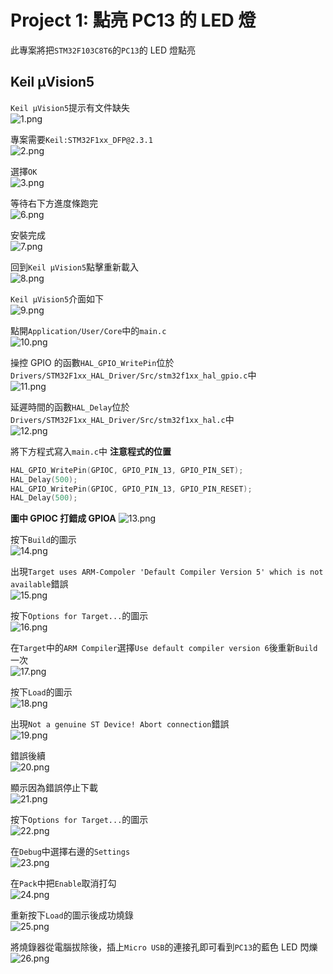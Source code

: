 # Project 1: 點亮 PC13 的 LED 燈    
此專案將把`STM32F103C8T6`的`PC13`的 LED 燈點亮  
  
## Keil µVision5  
`Keil µVision5`提示有文件缺失  
![1.png](pictures/1.png "1.png")
  
專案需要`Keil:STM32F1xx_DFP@2.3.1`  
![2.png](pictures/2.png "2.png")
  
選擇`OK`  
![3.png](pictures/3.png "3.png")
  
等待右下方進度條跑完  
![6.png](pictures/6.png "6.png")
  
安裝完成  
![7.png](pictures/7.png "7.png")
  
回到`Keil µVision5`點擊重新載入  
![8.png](pictures/8.png "8.png")
  
`Keil µVision5`介面如下  
![9.png](pictures/9.png "9.png")
  
點開`Application/User/Core`中的`main.c`  
![10.png](pictures/10.png "10.png")
  
操控 GPIO 的函數`HAL_GPIO_WritePin`位於`Drivers/STM32F1xx_HAL_Driver/Src/stm32f1xx_hal_gpio.c`中  
![11.png](pictures/11.png "11.png")
  
延遲時間的函數`HAL_Delay`位於`Drivers/STM32F1xx_HAL_Driver/Src/stm32f1xx_hal.c`中  
![12.png](pictures/12.png "12.png")
  
將下方程式寫入`main.c`中 **注意程式的位置**  
```c
HAL_GPIO_WritePin(GPIOC, GPIO_PIN_13, GPIO_PIN_SET);
HAL_Delay(500);
HAL_GPIO_WritePin(GPIOC, GPIO_PIN_13, GPIO_PIN_RESET);
HAL_Delay(500);
```
**圖中 GPIOC 打錯成 GPIOA**
![13.png](pictures/13.png "13.png")
  
按下`Build`的圖示  
![14.png](pictures/14.png "14.png")
  
出現`Target uses ARM-Compoler 'Default Compiler Version 5' which is not available`錯誤  
![15.png](pictures/15.png "15.png")
  
按下`Options for Target...`的圖示  
![16.png](pictures/16.png "16.png")
  
在`Target`中的`ARM Compiler`選擇`Use default compiler version 6`後重新`Build`一次  
![17.png](pictures/17.png "17.png")
  
按下`Load`的圖示  
![18.png](pictures/18.png "18.png")
  
出現`Not a genuine ST Device! Abort connection`錯誤  
![19.png](pictures/19.png "19.png")
  
錯誤後續  
![20.png](pictures/20.png "20.png")
  
顯示因為錯誤停止下載  
![21.png](pictures/21.png "21.png")
  
按下`Options for Target...`的圖示  
![22.png](pictures/22.png "22.png")
  
在`Debug`中選擇右邊的`Settings`  
![23.png](pictures/23.png "23.png")
  
在`Pack`中把`Enable`取消打勾    
![24.png](pictures/24.png "24.png")
  
重新按下`Load`的圖示後成功燒錄  
![25.png](pictures/25.png "25.png")
  
將燒錄器從電腦拔除後，插上`Micro USB`的連接孔即可看到`PC13`的藍色 LED 閃爍  
![26.png](pictures/26.png "26.png")
